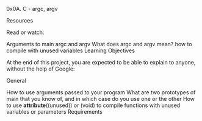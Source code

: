 0x0A. C - argc, argv

Resources

Read or watch:

Arguments to main
argc and argv
What does argc and argv mean?
how to compile with unused variables
Learning Objectives

At the end of this project, you are expected to be able to explain to anyone, without the help of Google:

General

How to use arguments passed to your program
What are two prototypes of main that you know of, and in which case do you use one or the other
How to use __attribute__((unused)) or (void) to compile functions with unused variables or parameters
Requirements